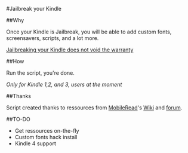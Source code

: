 #Jailbreak your Kindle


##Why

Once your Kindle is Jailbreak, you will be able to add custom fonts, screensavers, scripts, and a lot more.

[Jailbreaking your Kindle does not void the warranty](http://www.amazon.com/Amazon-com-Customer-Service/forum/Fx2EGRL42MHF15D/Tx1XWROEYYNYZUA/12/ref=cm_cd_et_md_pl?_encoding=UTF8&cdMsgNo=283&asin=B00154JDAI&store=fiona-hardware&cdSort=oldest&cdMsgID=Mx2HTAOBPKHJ0P8#Mx2HTAOBPKHJ0P8)

##How

Run the script, you're done.

_Only for Kindle 1,2, and 3, users at the moment_


##Thanks

Script created thanks to ressources from [MobileRead](http://www.mobileread.com/)'s [Wiki](http://wiki.mobileread.com/) and [forum](http://www.mobileread.com/forums).

##TO-DO

* Get ressources on-the-fly
* Custom fonts hack install
* Kindle 4 support
